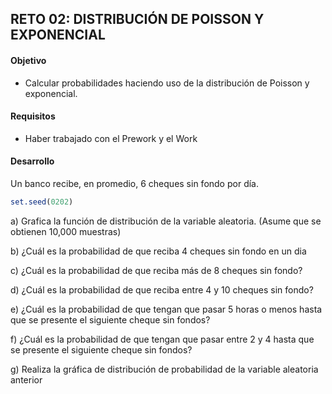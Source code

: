 ## RETO 02: DISTRIBUCIÓN DE POISSON Y EXPONENCIAL

#### Objetivo

- Calcular probabilidades haciendo uso de la distribución de Poisson y exponencial.

#### Requisitos

- Haber trabajado con el Prework y el Work

#### Desarrollo

Un banco recibe, en promedio, 6 cheques sin fondo por día.
```R
set.seed(0202)
```

a) Grafica la función de distribución de la variable aleatoria. (Asume que se obtienen 
10,000 muestras)

b) ¿Cuál es la probabilidad de que reciba 4 cheques sin fondo en un dia

c) ¿Cuál es la probabilidad de que reciba más de 8 cheques sin fondo?

d) ¿Cuál es la probabilidad de que reciba entre 4 y 10 cheques sin fondo?

e) ¿Cuál es la probabilidad de que tengan que pasar 5 horas o menos hasta que 
se presente el siguiente cheque sin fondos?

f) ¿Cuál es la probabilidad de que tengan que pasar entre 2 y 4 hasta que se presente 
el siguiente cheque sin fondos?

g) Realiza la gráfica de distribución de probabilidad de la variable aleatoria anterior
